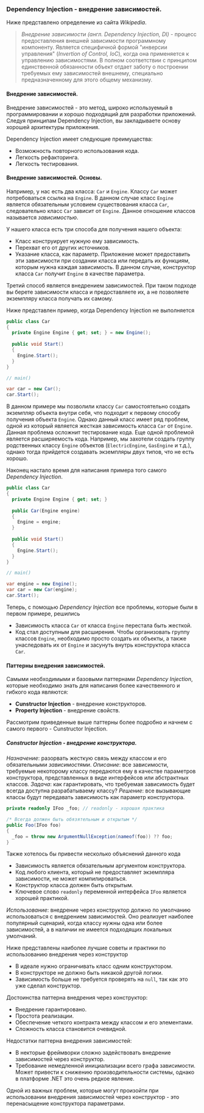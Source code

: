 ### Dependency Injection - внедрение зависимостей.

Ниже представлено определение из сайта *Wikipedia*.

> *Внедрение зависимости (англ. Dependency Injection, DI)* - процесс предоставления внешней зависимости программному компоненту. Является специфичной формой 
"инверсии управления" (*Invertion of Control, IoC*), когда она применяется к управлению зависимостями. В полном соответствии с принципом единственной обязанности
объект отдает заботу о построении требуемых ему зависимостей внешнему, специально предназначенному для этого общему механизму.

#### Внедрение зависимостей.

Внедрение зависимостей - это метод, широко используемый в программировании и хорошо подходящий для разработки приложений. Следуя принципам Dependency Injection, вы 
закладываете основу хорошей архитектуры приложения.

Dependency Injection имеет следующие преимущества:
- Возможность повторного использования кода.
- Легкость рефакторинга.
- Легкость тестирования.

#### Внедрение зависимостей. Основы.

Например, у нас есть два класса: `Car` и `Engine`. Классу `Car` может потребоваться ссылка на `Engine`. В данном случае класс `Engine` является обязательным условием существования класса `Car`, следовательно класс `Car` зависит от `Engine`. Данное отношение классов называется *зависимостью*.

У нашего класса есть три способа для получения нашего объекта:
- Класс конструирует нужную ему зависимость.
- Перехват его от других источников.
- Указание класса, как параметр. Приложение может предоставить эти зависимости при создании класса или передать их функциям, которым нужна каждая зависимость. В данном случае, конструктор класса `Car` получит `Engine` в качестве параметра.

Третий способ является внедрением зависимостей. При таком подходе вы берете зависимости класса и предоставляете их, а не позволяете экземпляру класса получать их самому.

Ниже представлен пример, когда Dependency Injection не выполняется

```csharp
public class Car
{
  private Engine Engine { get; set; } = new Engine();
  
  public void Start()
  {
    Engine.Start();
  }
}

// main()

var car = new Car();
car.Start();
```

В данном примере мы позволили классу `Car` самостоятельно создать экземпляр объекта внутри себя, что подходит к первому способу получения объекта `Engine`. Однако данный класс имеет ряд проблем, одной из который является жесткая зависимость класса `Car` от `Engine`. Данная проблема осложнит тестирование кода. Еще одной проблемой является расширяемость кода. Например, мы захотели создать группу родственных классу `Engine` объектов (`ElectricEngine`, `GasEngine` и т.д.), однако тогда прийдется создавать экземпляры двух типов, что не есть хорошо.

Наконец настало время для написания примера того самого *Dependency Injection*.

```csharp
public class Car
{
  private Engine Engine { get; set; }
  
  public Car(Engine engine)
  {
    Engine = engine;
  }
  
  public void Start()
  {
    Engine.Start();
  }
}

// main()

var engine = new Engine();
var car = new Car(engine);
car.Start();
```

Теперь, с помощью *Dependency Injection* все проблемы, которые были в первом примере, решились
- Зависимость класса `Car` от класса `Engine` перестала быть жесткой.
- Код стал доступным для расширения. Чтобы организовать группу классов `Engine`, необходимо просто создать их объекты, а также унаследовать их от `Engine` и засунуть внутрь конструктора класса `Car`.

#### Паттерны внедрения зависимостей.

Самыми необходимыми и базовыми паттернами *Dependency Injection*, которые необходимо знать для написания более качественного и гибкого кода являются:
- **Cunstructor Injection** - внедрение конструкторов.
- **Property Injection** - внедрение свойств.

Рассмотрим приведенные выше паттерны более подробно и начнем с самого первого - Cunstructor Injection.

##### Constructor Injection - внедрение конструктора.

*Назначение*: разорвать жесткую связь между классом и его обязательными *зависимостями*.
*Описание*: все зависимости, требуемые некоторому классу передаются ему в качестве параметров конструктора, представленных в виде интерфейсов или абстрактных классов.
*Задача*: как гарантировать, что требуемая зависимость будет всегда доступна разрабатываему классу?
*Решение*: все вызывающие классы будут передавать зависимость как параметр конструктора.

```csharp
private readonly IFoo _foo; // readonly - хорошая практика

/* Всегда должен быть обязятельным и открытым */
public Foo(IFoo foo)
{
  _foo = throw new ArgumentNullException(nameof(foo)) ?? foo;
}
```

Также хотелось бы привести несколько объяснений данного кода
- Зависимость является обязательным аргументом конструктора.
- Код любого клиента, который не предоставляет экземпляра зависимости, не может компилироваться.
- Конструктор класса должен быть открытым.
- Ключевое слово `readonly` переменной интерфейса `IFoo` является хорошей практикой.

*Использование*: внедрение через конструктор должно по умолчанию использоваться с внедрением зависимостей. Оно реализует наиболее популярный сценарий, когда классу нужны одна или более зависимостей, а в наличии не имеется подходящих локальных умолчаний.

Ниже представлены наиболее лучшие советы и практики по использованию внедрения через конструктор
- В идеале нужно ограничивать класс одним конструктором.
- В конструкторе не должно быть никакой другой логики.
- Зависимость больше не требуется проверять на `null`, так как это уже сделал конструктор.

Достоинства паттерна внедрения через конструктор:
- Внедрение гарантировано.
- Простота реализации.
- Обеспечение четкого контракта между классом и его элементами.
- Сложность класса становится очевидной.

Недостатки паттерна внедрения зависимостей:
- В некторые фреймворки сложно задействовать внедрение зависимостей через конструктор.
- Требование немедленной инициализации всего графа зависимости. Может привести к снижению производительности системы, однако в платформе .NET это очень редкое явление.

Одной из важных проблем, которые могут произойти при использовании внедрения зависимостей через конструктор - это перенасыщение конструктора параметрами.
